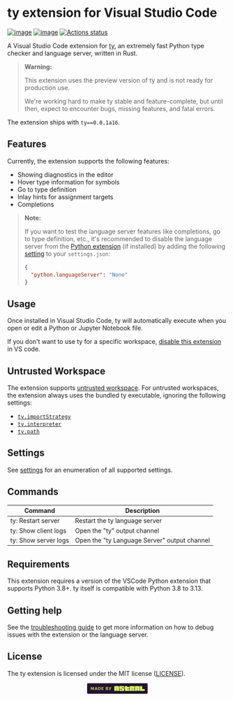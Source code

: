 # ty extension for Visual Studio Code

[![image](https://img.shields.io/pypi/v/ty/0.0.1a16.svg)](https://pypi.python.org/pypi/ty)
[![image](https://img.shields.io/pypi/l/ty/0.0.1a16.svg)](https://pypi.python.org/pypi/ty)
[![Actions status](https://github.com/astral-sh/ty-vscode/workflows/CI/badge.svg)](https://github.com/astral-sh/ty-vscode/actions)

A Visual Studio Code extension for [ty](https://github.com/astral-sh/ty), an extremely fast
Python type checker and language server, written in Rust.

> **Warning:**
>
> This extension uses the preview version of ty and is not ready for production use.
>
> We're working hard to make ty stable and feature-complete, but until then, expect to encounter bugs,
> missing features, and fatal errors.

The extension ships with `ty==0.0.1a16`.

## Features

Currently, the extension supports the following features:

- Showing diagnostics in the editor
- Hover type information for symbols
- Go to type definition
- Inlay hints for assignment targets
- Completions

> **Note:**
>
> If you want to test the language server features like completions, go to type definition, etc., it's
> recommended to disable the language server from the [Python extension](https://marketplace.visualstudio.com/items?itemName=ms-python.python) (if installed) by adding the
> following [setting](https://code.visualstudio.com/docs/python/settings-reference#_intellisense-engine-settings) to your `settings.json`:
>
> ```json
> {
>   "python.languageServer": "None"
> }
> ```

## Usage

Once installed in Visual Studio Code, ty will automatically execute when you open or edit a
Python or Jupyter Notebook file.

If you don't want to use ty for a specific workspace, [disable this extension](https://code.visualstudio.com/docs/editor/extension-marketplace#_disable-an-extension)
in VS code.

## Untrusted Workspace

The extension supports [untrusted workspace](https://code.visualstudio.com/docs/editor/workspace-trust).
For untrusted workspaces, the extension always uses the bundled ty executable, ignoring the following settings:

- [`ty.importStrategy`](https://github.com/astral-sh/ty/blob/main/docs/reference/editor-settings.md#importstrategy)
- [`ty.interpreter`](https://github.com/astral-sh/ty/blob/main/docs/reference/editor-settings.md#interpreter)
- [`ty.path`](https://github.com/astral-sh/ty/blob/main/docs/reference/editor-settings.md#path)

## Settings

See [settings](https://github.com/astral-sh/ty/blob/main/docs/reference/editor-settings.md) for an enumeration of all supported settings.

## Commands

| Command              | Description                                  |
| -------------------- | -------------------------------------------- |
| ty: Restart server   | Restart the ty language server               |
| ty: Show client logs | Open the "ty" output channel                 |
| ty: Show server logs | Open the "ty Language Server" output channel |

## Requirements

This extension requires a version of the VSCode Python extension that supports Python 3.8+. ty
itself is compatible with Python 3.8 to 3.13.

## Getting help

See the [troubleshooting guide](./TROUBLESHOOTING.md) to get more information on how to
debug issues with the extension or the language server.

## License

The ty extension is licensed under the MIT license ([LICENSE](LICENSE)).

<div align="center">
  <a target="_blank" href="https://astral.sh" style="background:none">
    <img height="24px" src="https://raw.githubusercontent.com/astral-sh/ty-vscode/main/assets/png/Astral.png">
  </a>
</div>
